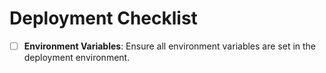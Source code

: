 # Deployment Checklist

- [ ] **Environment Variables**: Ensure all environment variables are set in the deployment environment.